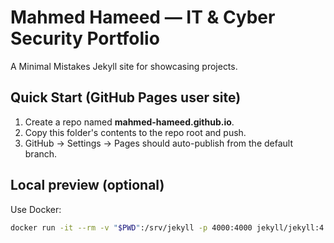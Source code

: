 # Mahmed Hameed — IT & Cyber Security Portfolio

A Minimal Mistakes Jekyll site for showcasing projects.

## Quick Start (GitHub Pages user site)
1. Create a repo named **mahmed-hameed.github.io**.
2. Copy this folder's contents to the repo root and push.
3. GitHub → Settings → Pages should auto-publish from the default branch.

## Local preview (optional)
Use Docker:
```bash
docker run -it --rm -v "$PWD":/srv/jekyll -p 4000:4000 jekyll/jekyll:4   bash -lc "bundle init && echo 'gem "github-pages"' >> Gemfile && bundle install && bundle exec jekyll serve --host 0.0.0.0"
```
